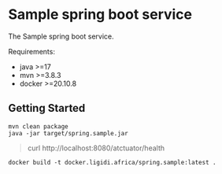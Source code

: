 # Sample spring boot service

The Sample spring boot service.

Requirements:
* java   >=17
* mvn    >=3.8.3
* docker >=20.10.8

## Getting Started

```
mvn clean package
java -jar target/spring.sample.jar
```

> curl http://localhost:8080/atctuator/health

```
docker build -t docker.ligidi.africa/spring.sample:latest .
```